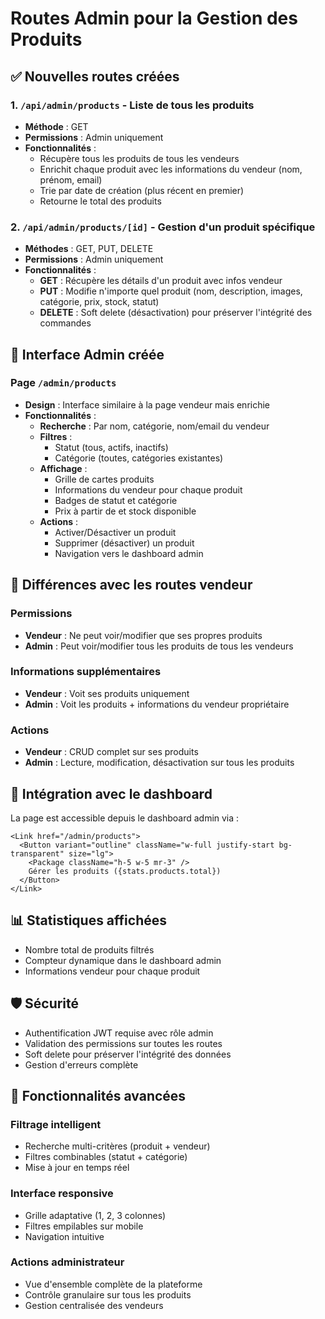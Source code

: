 # Routes Admin pour la Gestion des Produits

## ✅ Nouvelles routes créées

### 1. `/api/admin/products` - Liste de tous les produits
- **Méthode** : GET
- **Permissions** : Admin uniquement
- **Fonctionnalités** :
  - Récupère tous les produits de tous les vendeurs
  - Enrichit chaque produit avec les informations du vendeur (nom, prénom, email)
  - Trie par date de création (plus récent en premier)
  - Retourne le total des produits

### 2. `/api/admin/products/[id]` - Gestion d'un produit spécifique
- **Méthodes** : GET, PUT, DELETE
- **Permissions** : Admin uniquement
- **Fonctionnalités** :
  - **GET** : Récupère les détails d'un produit avec infos vendeur
  - **PUT** : Modifie n'importe quel produit (nom, description, images, catégorie, prix, stock, statut)
  - **DELETE** : Soft delete (désactivation) pour préserver l'intégrité des commandes

## 🎨 Interface Admin créée

### Page `/admin/products`
- **Design** : Interface similaire à la page vendeur mais enrichie
- **Fonctionnalités** :
  - **Recherche** : Par nom, catégorie, nom/email du vendeur
  - **Filtres** :
    - Statut (tous, actifs, inactifs)
    - Catégorie (toutes, catégories existantes)
  - **Affichage** :
    - Grille de cartes produits
    - Informations du vendeur pour chaque produit
    - Badges de statut et catégorie
    - Prix à partir de et stock disponible
  - **Actions** :
    - Activer/Désactiver un produit
    - Supprimer (désactiver) un produit
    - Navigation vers le dashboard admin

## 🔧 Différences avec les routes vendeur

### Permissions
- **Vendeur** : Ne peut voir/modifier que ses propres produits
- **Admin** : Peut voir/modifier tous les produits de tous les vendeurs

### Informations supplémentaires
- **Vendeur** : Voit ses produits uniquement
- **Admin** : Voit les produits + informations du vendeur propriétaire

### Actions
- **Vendeur** : CRUD complet sur ses produits
- **Admin** : Lecture, modification, désactivation sur tous les produits

## 🚀 Intégration avec le dashboard

La page est accessible depuis le dashboard admin via :
```tsx
<Link href="/admin/products">
  <Button variant="outline" className="w-full justify-start bg-transparent" size="lg">
    <Package className="h-5 w-5 mr-3" />
    Gérer les produits ({stats.products.total})
  </Button>
</Link>
```

## 📊 Statistiques affichées

- Nombre total de produits filtrés
- Compteur dynamique dans le dashboard admin
- Informations vendeur pour chaque produit

## 🛡️ Sécurité

- Authentification JWT requise avec rôle admin
- Validation des permissions sur toutes les routes
- Soft delete pour préserver l'intégrité des données
- Gestion d'erreurs complète

## 🎯 Fonctionnalités avancées

### Filtrage intelligent
- Recherche multi-critères (produit + vendeur)
- Filtres combinables (statut + catégorie)
- Mise à jour en temps réel

### Interface responsive
- Grille adaptative (1, 2, 3 colonnes)
- Filtres empilables sur mobile
- Navigation intuitive

### Actions administrateur
- Vue d'ensemble complète de la plateforme
- Contrôle granulaire sur tous les produits
- Gestion centralisée des vendeurs
